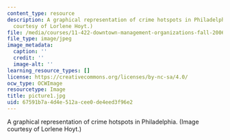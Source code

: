 ```yaml
---
content_type: resource
description: A graphical representation of crime hotspots in Philadelphia. (Image
  courtesy of Lorlene Hoyt.)
file: /media/courses/11-422-downtown-management-organizations-fall-2006/67591b7a4d4e512acee0de4eed3f96e2_picture1.jpg
file_type: image/jpeg
image_metadata:
  caption: ''
  credit: ''
  image-alt: ''
learning_resource_types: []
license: https://creativecommons.org/licenses/by-nc-sa/4.0/
ocw_type: OCWImage
resourcetype: Image
title: picture1.jpg
uid: 67591b7a-4d4e-512a-cee0-de4eed3f96e2
---
```

A graphical representation of crime hotspots in Philadelphia. (Image courtesy of Lorlene Hoyt.)